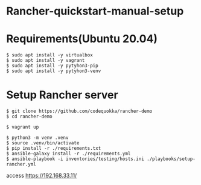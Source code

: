# Rancher-quickstart-manual-setup

# Requirements(Ubuntu 20.04)
```console
$ sudo apt install -y virtualbox
$ sudo apt install -y vagrant
$ sudo apt install -y pytyhon3-pip
$ sudo apt install -y pytyhon3-venv
```

# Setup Rancher server
```console
$ git clone https://github.com/codequokka/rancher-demo
$ cd rancher-demo

$ vagrant up

$ python3 -m venv .venv
$ source .venv/bin/activate
$ pip install -r ./requirements.txt
$ ansible-galaxy install -r ./requirements.yml
$ ansible-playbook -i inventories/testing/hosts.ini ./playbooks/setup-rancher.yml
```

access https://192.168.33.11/